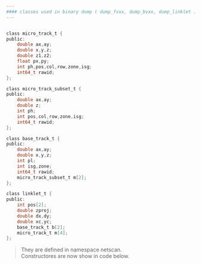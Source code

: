```yaml
---
#### classes used in binary dump ( dump_fvxx, dump_bvxx, dump_linklet )
---
```


```c

class micro_track_t {
public:
	double ax,ay;
	double x,y,z;
	double z1,z2;
	float px,py;
	int ph,pos,col,row,zone,isg;
	int64_t rawid;
};

class micro_track_subset_t {
public:
	double ax,ay;
	double z;
	int ph;
	int pos,col,row,zone,isg;
	int64_t rawid;
};

class base_track_t {
public:
	double ax,ay;
	double x,y,z;
	int pl;
	int isg,zone;
	int64_t rawid;
	micro_track_subset_t m[2];
};

class linklet_t {
public:
	int pos[2];
	double zproj;
	double dx,dy;
	double xc,yc;
	base_track_t b[2];
	micro_track_t m[4];
};

```
  > They are defined in namespace netscan.  
  > Constructores are now show in code below.  
